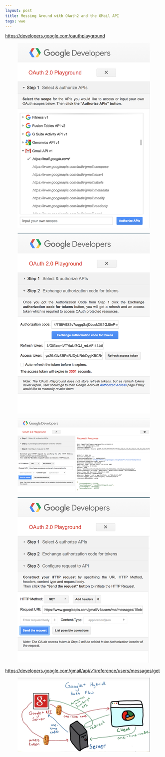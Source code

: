 ```yaml
---
layout: post
title: Messing Around with OAuth2 and the GMail API
tags: wwe
---
```


https://developers.google.com/oauthplayground

<figure><img src="/images/gmail-api-1.png" width="500"></figure>
<figure><img src="/images/gmail-api-2.png" width="500"></figure>
<figure><img src="/images/gmail-api-3.png" width="500"></figure>
<figure><img src="/images/gmail-api-4.png" width="500"></figure>

https://developers.google.com/gmail/api/v1/reference/users/messages/get

<figure><img src="/images/google-plus-oauth-flow.png" width="500"></figure>

